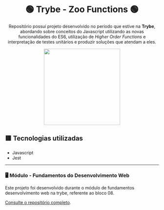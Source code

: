  <div align=center>

# 🟢 Trybe - Zoo Functions 🟢

Repositório possuí projeto desenvolvido no período que estive na <b>Trybe</b>, abordando sobre conceitos do Javascript utilizando as novas funcionalidades do ES6, utilização de _Higher Order Functions_ e interpretação de testes unitários e produzir soluções que atendam a eles.

<a href="https://www.betrybe.com/" target="_blank">
<img src="https://freecourse.betrybe.com/images/trybe-logo-e10dbaaa26462aa149b81a924b00df07.png?vsn=d" width="250px">
</a>

</div>

## 🟥 Tecnologias utilizadas

- Javascript
- Jest

* * *

### 🖥 Módulo - Fundamentos do Desenvolvimento Web

Este projeto foi desenvolvido durante o módulo de fundamentos desenvolvimento web na trybe, referente ao bloco 08.

[Consulte o repositório completo](https://github.com/lcds90/trybe-course).

